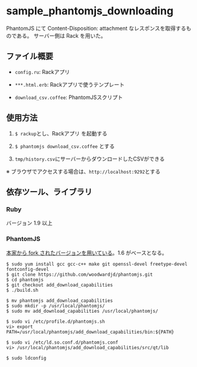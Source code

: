 sample_phantomjs_downloading
============================

PhantomJS にて Content-Disposition: attachment なレスポンスを取得するものである。
サーバー側は Rack を用いた。

## ファイル概要

+ `config.ru`:
  Rackアプリ
 
+ `***.html.erb`:
  Rackアプリで使うテンプレート

+ `download_csv.coffee`:
  PhantomJSスクリプト

## 使用方法

1. `$ rackup`とし、Rackアプリ を起動する

2. `$ phantomjs download_csv.coffee` とする

3. `tmp/history.csv`にサーバーからダウンロードしたCSVができる

※ ブラウザでアクセスする場合は、`http://localhost:9292`とする

## 依存ツール、ライブラリ

### Ruby

バージョン 1.9 以上

### PhantomJS

[本家から fork されたバージョンを用いている](https://github.com/woodwardjd/phantomjs/tree/add_download_capabilities)。1.6 がベースとなる。

    $ sudo yum install gcc gcc-c++ make git openssl-devel freetype-devel fontconfig-devel
    $ git clone https://github.com/woodwardjd/phantomjs.git
    $ cd phantomjs
    $ git checkout add_download_capabilities
    $ ./build.sh
    
    $ mv phantomjs add_download_capabilities
    $ sudo mkdir -p /usr/local/phantomjs/
    $ sudo mv add_download_capabilities /usr/local/phantomjs/
    
    $ sudo vi /etc/profile.d/phantomjs.sh
    vi> export PATH=/usr/local/phantomjs/add_download_capabilities/bin:${PATH}
    
    $ sudo vi /etc/ld.so.conf.d/phantomjs.conf
    vi> /usr/local/phantomjs/add_download_capabilities/src/qt/lib
    
    $ sudo ldconfig
